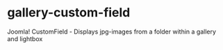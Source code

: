# gallery-custom-field
Joomla! CustomField - Displays jpg-images from a folder within a gallery and lightbox
